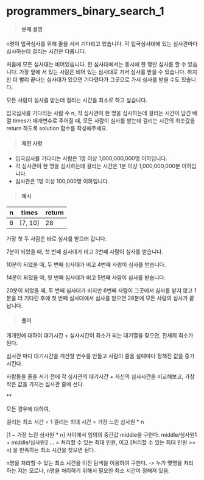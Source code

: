 # programmers_binary_search_1

> #### 문제 설명

n명이 입국심사를 위해 줄을 서서 기다리고 있습니다. 각 입국심사대에 있는 심사관마다 심사하는데 걸리는 시간은 다릅니다.

처음에 모든 심사대는 비어있습니다. 한 심사대에서는 동시에 한 명만 심사를 할 수 있습니다. 가장 앞에 서 있는 사람은 비어 있는 심사대로 가서 심사를 받을 수 있습니다. 하지만 더 빨리 끝나는 심사대가 있으면 기다렸다가 그곳으로 가서 심사를 받을 수도 있습니다.

모든 사람이 심사를 받는데 걸리는 시간을 최소로 하고 싶습니다.

입국심사를 기다리는 사람 수 n, 각 심사관이 한 명을 심사하는데 걸리는 시간이 담긴 배열 times가 매개변수로 주어질 때, 모든 사람이 심사를 받는데 걸리는 시간의 최솟값을 return 하도록 solution 함수를 작성해주세요.

> #### 제한 사항

- 입국심사를 기다리는 사람은 1명 이상 1,000,000,000명 이하입니다.
- 각 심사관이 한 명을 심사하는데 걸리는 시간은 1분 이상 1,000,000,000분 이하입니다.
- 심사관은 1명 이상 100,000명 이하입니다.

> #### 예시

| n   | times   | return |
| --- | ------- | ------ |
| 6   | [7, 10] | 28     |

가장 첫 두 사람은 바로 심사를 받으러 갑니다.

7분이 되었을 때, 첫 번째 심사대가 비고 3번째 사람이 심사를 받습니다.

10분이 되었을 때, 두 번째 심사대가 비고 4번째 사람이 심사를 받습니다.

14분이 되었을 때, 첫 번째 심사대가 비고 5번째 사람이 심사를 받습니다.

20분이 되었을 때, 두 번째 심사대가 비지만 6번째 사람이 그곳에서 심사를 받지 않고 1분을 더 기다린 후에 첫 번째 심사대에서 심사를 받으면 28분에 모든 사람의 심사가 끝납니다.

> #### 풀이

개개인에 대하여 대기시간 + 심사시간이 최소가 되는 대기열을 찾으면, 전체의 최소가 된다.

심사관 마다 대기시간을 계산할 변수를 만들고 사람이 줄을 설때마다 정해진 값을 증가시킨다.

사람들을 줄을 서기 전에 각 심사관의 대기시간 + 자신의 심사시간을 비교해보고, 가장 작은 값을 가지는 심사관 줄에 선다.

\*\*

모든 경우에 대하여,

걸리는 최소 시간 = 1
걸리는 최대 시간 = 가장 느린 심사원 \* n

[1 ~ 가장 느린 심사원 * n] 사이에서 임의의 중간값 middle을 구한다.
middle/심사원1 + middle/심사원2 ... = 처리할 수 있는 최대 인원, 이고 [처리할 수 있는 최대 인원 >= n] 을 만족하는 최소 시간을 찾으면 된다.

n명을 처리할 수 있는 최소 시간을 이진 탐색을 이용하여 구한다.
-> 누가 몇명을 처리하는 지는 모르나, n명을 처리하기 위해서 필요한 최소 시간이 정해져 있음.
